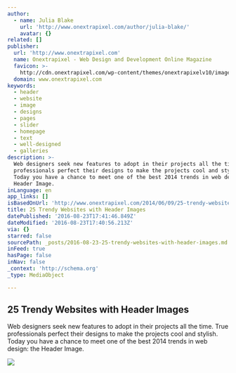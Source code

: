 ```yaml
---
author:
  - name: Julia Blake
    url: 'http://www.onextrapixel.com/author/julia-blake/'
    avatar: {}
related: []
publisher:
  url: 'http://www.onextrapixel.com'
  name: Onextrapixel - Web Design and Development Online Magazine
  favicon: >-
    http://cdn.onextrapixel.com/wp-content/themes/onextrapixelv10/images/favicon.png
  domain: www.onextrapixel.com
keywords:
  - header
  - website
  - image
  - designs
  - pages
  - slider
  - homepage
  - text
  - well-designed
  - galleries
description: >-
  Web designers seek new features to adopt in their projects all the time. True
  professionals perfect their designs to make the projects cool and stylish.
  Today you have a chance to meet one of the best 2014 trends in web design: the
  Header Image.
inLanguage: en
app_links: []
isBasedOnUrl: 'http://www.onextrapixel.com/2014/06/09/25-trendy-websites-with-header-images/'
title: 25 Trendy Websites with Header Images
datePublished: '2016-08-23T17:41:46.849Z'
dateModified: '2016-08-23T17:40:56.213Z'
via: {}
starred: false
sourcePath: _posts/2016-08-23-25-trendy-websites-with-header-images.md
inFeed: true
hasPage: false
inNav: false
_context: 'http://schema.org'
_type: MediaObject

---
```

<article style=""><h1>25 Trendy Websites with Header Images</h1><p>Web designers seek new features to adopt in their projects all the time. True professionals perfect their designs to make the projects cool and stylish. Today you have a chance to meet one of the best 2014 trends in web design: the Header Image.</p><img src="http://cdn.onextrapixel.com/wp-content/uploads/2014/06/lush-fresh-handmade-cosmetics.jpg" /></article>